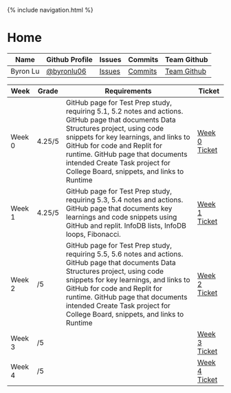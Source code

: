{% include navigation.html %}

# Home

| Name | Github Profile | Issues | Commits | Team Github |
| - | - | - | - | - |
| Byron Lu | [@byronlu06](https://github.com/byronlu06) | [Issues](https://github.com/byronlu06/Data-Structures/issues/created_by/byronlu06) | [Commits](https://github.com/byronlu06/Data-Structures/commits?author=byronlu06) | [Team Github](https://github.com/PunarvasuS/PopcornCritics) |

| Week | Grade | Requirements | Ticket |
| - | - | - | - |
| Week 0 | 4.25/5 | GitHub page for Test Prep study, requiring 5.1, 5.2 notes and actions. GitHub page that documents Data Structures project, using code snippets for key learnings, and links to  GitHub for code and Replit for runtime. GitHub page that documents intended Create Task project for College Board, snippets, and links to Runtime | [Week 0 Ticket](https://github.com/byronlu06/Data-Structures/issues/2) |
| Week 1 | 4.25/5 | GitHub page for Test Prep study, requiring 5.3, 5.4 notes and actions. GitHub page that documents key learnings and code snippets using GitHub and replit. InfoDB lists, InfoDB loops, Fibonacci. | [Week 1 Ticket](https://github.com/byronlu06/Data-Structures/issues/3) |
| Week 2 | /5 | GitHub page for Test Prep study, requiring 5.5, 5.6 notes and actions. GitHub page that documents Data Structures project, using code snippets for key learnings, and links to  GitHub for code and Replit for runtime. GitHub page that documents intended Create Task project for College Board, snippets, and links to Runtime | [Week 2 Ticket](https://github.com/byronlu06/Data-Structures/issues/4) |
| Week 3 | /5 |  | [Week 3 Ticket](https://github.com/byronlu06/Data-Structures/issues/5) |
| Week 4 | /5 |  | [Week 4 Ticket](https://github.com/byronlu06/Data-Structures/issues/6) |
